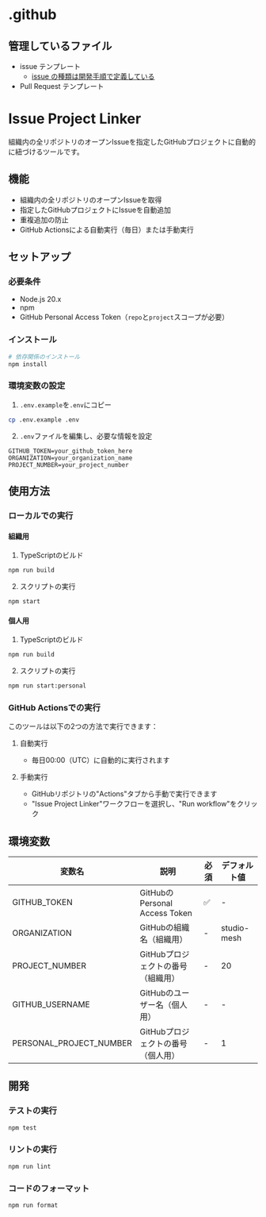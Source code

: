 # .github

## 管理しているファイル

- issue テンプレート
  - [issue の種類は開発手順で定義している](https://www.notion.so/smesh/93974d4113254d34a828bff8890dcf74?pvs=4)
- Pull Request テンプレート

# Issue Project Linker

組織内の全リポジトリのオープンIssueを指定したGitHubプロジェクトに自動的に紐づけるツールです。

## 機能

- 組織内の全リポジトリのオープンIssueを取得
- 指定したGitHubプロジェクトにIssueを自動追加
- 重複追加の防止
- GitHub Actionsによる自動実行（毎日）または手動実行

## セットアップ

### 必要条件

- Node.js 20.x
- npm
- GitHub Personal Access Token（`repo`と`project`スコープが必要）

### インストール

```bash
# 依存関係のインストール
npm install
```

### 環境変数の設定

1. `.env.example`を`.env`にコピー
```bash
cp .env.example .env
```

2. `.env`ファイルを編集し、必要な情報を設定
```env
GITHUB_TOKEN=your_github_token_here
ORGANIZATION=your_organization_name
PROJECT_NUMBER=your_project_number
```

## 使用方法

### ローカルでの実行

#### 組織用

1. TypeScriptのビルド
```bash
npm run build
```

2. スクリプトの実行
```bash
npm start
```

#### 個人用

1. TypeScriptのビルド
```bash
npm run build
```

2. スクリプトの実行
```bash
npm run start:personal
```

### GitHub Actionsでの実行

このツールは以下の2つの方法で実行できます：

1. 自動実行
   - 毎日00:00（UTC）に自動的に実行されます

2. 手動実行
   - GitHubリポジトリの"Actions"タブから手動で実行できます
   - "Issue Project Linker"ワークフローを選択し、"Run workflow"をクリック

## 環境変数

| 変数名 | 説明 | 必須 | デフォルト値 |
|--------|------|------|--------------|
| GITHUB_TOKEN | GitHubのPersonal Access Token | ✅ | - |
| ORGANIZATION | GitHubの組織名（組織用） | - | studio-mesh |
| PROJECT_NUMBER | GitHubプロジェクトの番号（組織用） | - | 20 |
| GITHUB_USERNAME | GitHubのユーザー名（個人用） | - | - |
| PERSONAL_PROJECT_NUMBER | GitHubプロジェクトの番号（個人用） | - | 1 |

## 開発

### テストの実行

```bash
npm test
```

### リントの実行

```bash
npm run lint
```

### コードのフォーマット

```bash
npm run format
